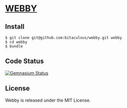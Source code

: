[WEBBY](https://github.com/bitaculous/webby "webby")
====================================================

Install
-------

    $ git clone git@github.com:bitaculous/webby.git webby
    $ cd webby
    $ bundle

Code Status
-----------

[<img src="https://gemnasium.com/bitaculous/webby.png?travis" title="Gemnasium Status" alt="Gemnasium Status" />](https://gemnasium.com/bitaculous/webby)

License
-------

Webby is released under the MIT License.